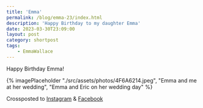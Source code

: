 ```yaml
---
title: 'Emma'
permalink: /blog/emma-23/index.html
description: 'Happy Birthday to my daughter Emma'
date: 2023-03-30T23:09:00
layout: post
category: shortpost
tags:
    - EmmaWallace
---
```

Happy Birthday Emma!

{% imagePlaceholder "./src/assets/photos/4F6A6214.jpeg", "Emma and me at her wedding", "Emma and Eric on her wedding day" %}

Crossposted to [Instagram](https://www.instagram.com/p/CqcHmKKOF3z/) & [Facebook](https://www.facebook.com/ecrosstexas/posts/pfbid02FyTKFcHuEj9BAA3gocM1MP2vkbSSMDa3x5BHD4i6tH3RJAEVQruxcmS1JsT6mtDHl)